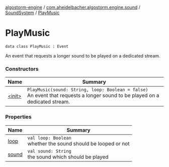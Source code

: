 [algostorm-engine](../../../index.md) / [com.aheidelbacher.algostorm.engine.sound](../../index.md) / [SoundSystem](../index.md) / [PlayMusic](.)

# PlayMusic

`data class PlayMusic : Event`

An event that requests a longer sound to be played on a dedicated stream.

### Constructors

| Name | Summary |
|---|---|
| [&lt;init&gt;](-init-.md) | `PlayMusic(sound: String, loop: Boolean = false)`<br>An event that requests a longer sound to be played on a dedicated stream. |

### Properties

| Name | Summary |
|---|---|
| [loop](loop.md) | `val loop: Boolean`<br>whether the sound should be looped or not |
| [sound](sound.md) | `val sound: String`<br>the sound which should be played |
